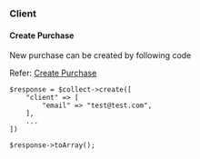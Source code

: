 ### Client

#### Create Purchase

New purchase can be created by following code

Refer: [Create Purchase](https://docs.chip-in.asia/chip-collect/api-reference/purchases/create)

```
$response = $collect->create([
    "client" => [
        "email" => "test@test.com",
    ],
    ...
])

$response->toArray();
```